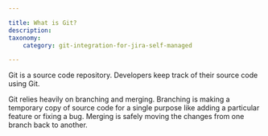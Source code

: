 ```yaml
---

title: What is Git?
description:
taxonomy:
    category: git-integration-for-jira-self-managed

---
```

Git is a source code repository. Developers keep track of their source code using Git.

Git relies heavily on branching and merging. Branching is making a temporary copy of source code for a single purpose like adding a particular feature or fixing a bug. Merging is safely moving the changes from one branch back to another.

